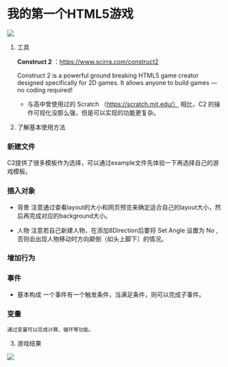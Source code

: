 # 我的第一个HTML5游戏

![](http://ww1.sinaimg.cn/large/88a3931agy1fw3l9osf36j20h50brtd4.jpg)
1. 工具

    **Construct 2** ：https://www.scirra.com/construct2

    Construct 2 is a powerful ground breaking HTML5 game creator designed specifically for 2D games. It allows anyone to build games — no coding required!

    * 与高中曾使用过的 Scratch （https://scratch.mit.edu/） 相比，C2 的操作可视化没那么强，但是可以实现的功能更复杂。

2. 了解基本使用方法

### 新建文件

C2提供了很多模板作为选择，可以通过example文件先体验一下再选择自己的游戏模板。

### 插入对象
* 背景 
    注意通过查看layout的大小和网页预览来确定适合自己的layout大小，然后再完成对应的background大小。

*  人物
    注意若自己新建人物，在添加8Direction后要将 Set Angle 设置为 No , 否则会出现人物移动时方向颠倒（如头上脚下）的情况。

### 增加行为

### 事件
* 基本构成
    一个事件有一个触发条件，当满足条件，则可以完成子事件。

### 变量
    通过变量可以完成计算、循环等功能。


3. 游戏结果

![](http://ww1.sinaimg.cn/large/88a3931agy1fw3l85fpmwg20sn0juqv9.gif)